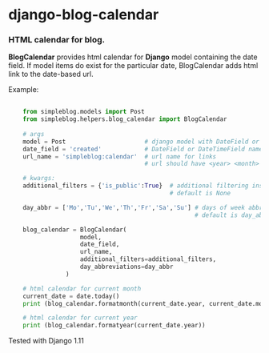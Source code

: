 # django-blog-calendar
### HTML calendar for blog.


**BlogCalendar** provides html calendar for **Django** model containing
the date field. If model items do exist for the particular date,
BlogCalendar adds html link to the date-based url.


Example:
```python
    
    from simpleblog.models import Post
    from simpleblog.helpers.blog_calendar import BlogCalendar
    
    # args
    model = Post                      # django model with DateField or DateTimeField
    date_field = 'created'            # DateField or DateTimeField name in the model
    url_name = 'simpleblog:calendar'  # url name for links
                                      # url should have <year> <month> and <day> parameters

    # kwargs:
    additional_filters = {'is_public':True}  # additional filtering instructions
                                             # default is None

    day_abbr = ['Mo','Tu','We','Th','Fr','Sa','Su'] # days of week abbreviations
                                                    # default is day_abbr from python calendar module

    blog_calendar = BlogCalendar(
                    model,
                    date_field,
                    url_name,
                    additional_filters=additional_filters,
                    day_abbreviations=day_abbr
                )

    # html calendar for current month
    current_date = date.today()
    print (blog_calendar.formatmonth(current_date.year, current_date.month))

    # html calendar for current year
    print (blog_calendar.formatyear(current_date.year))
```
Tested with Django 1.11
